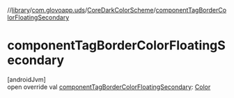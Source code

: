 //[library](../../../index.md)/[com.glovoapp.uds](../index.md)/[CoreDarkColorScheme](index.md)/[componentTagBorderColorFloatingSecondary](component-tag-border-color-floating-secondary.md)

# componentTagBorderColorFloatingSecondary

[androidJvm]\
open override val [componentTagBorderColorFloatingSecondary](component-tag-border-color-floating-secondary.md): [Color](https://developer.android.com/reference/kotlin/androidx/compose/ui/graphics/Color.html)

